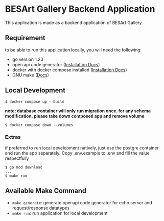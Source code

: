 # BESArt Gallery Backend Application
This application is made as a backend application of BESArt Gallery

## Requirement
to be able to run this application locally, you will need the following:
- go version 1.23
- open api code generator ([Installation Docs](https://github.com/oapi-codegen/oapi-codegen))
- docker with docker compose installed ([Installation Docs](https://docs.docker.com/engine/install/))
- GNU make ([Docs](https://www.gnu.org/software/make/))

## Local Development
```
$ docker compose up --build
```

**note: database container will only run migration once. for any schema modification, please take down composed app and remove volume**
```
$ docker compose down --volumes
```

### Extras
if preferred to run local development natively, just use the postgre container and run the app separately. Copy .env.example to .env and fill the value respectfully

```
$ go mod download
...
$ make run
```

## Available Make Command
- `make generate`: generate openapi code generator for echo server and request/response datatypes
- `make run`: run application for local development